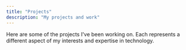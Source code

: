 ```yaml
---
title: "Projects"
description: "My projects and work"
---
```


Here are some of the projects I've been working on. Each represents a different aspect of my interests and expertise in technology.
